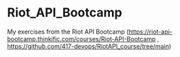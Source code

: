 # Riot_API_Bootcamp

My exercises from the Riot API Bootcamp (https://riot-api-bootcamp.thinkific.com/courses/Riot-API-Bootcamp , https://github.com/417-devops/RiotAPI_course/tree/main)
